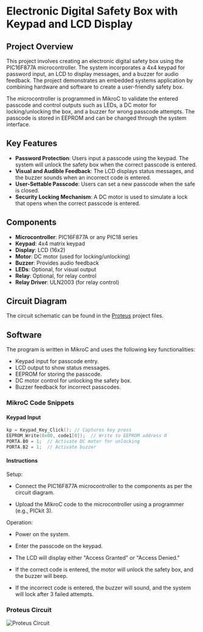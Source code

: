 # Electronic Digital Safety Box with Keypad and LCD Display

## Project Overview

This project involves creating an electronic digital safety box using the PIC16F877A microcontroller. The system incorporates a 4x4 keypad for password input, an LCD to display messages, and a buzzer for audio feedback. The project demonstrates an embedded systems application by combining hardware and software to create a user-friendly safety box.

The microcontroller is programmed in MikroC to validate the entered passcode and control outputs such as LEDs, a DC motor for locking/unlocking the box, and a buzzer for wrong passcode attempts. The passcode is stored in EEPROM and can be changed through the system interface.

## Key Features

- **Password Protection**: Users input a passcode using the keypad. The system will unlock the safety box when the correct passcode is entered.
- **Visual and Audible Feedback**: The LCD displays status messages, and the buzzer sounds when an incorrect code is entered.
- **User-Settable Passcode**: Users can set a new passcode when the safe is closed.
- **Security Locking Mechanism**: A DC motor is used to simulate a lock that opens when the correct passcode is entered.

## Components

- **Microcontroller**: PIC16F877A or any PIC18 series
- **Keypad**: 4x4 matrix keypad
- **Display**: LCD (16x2)
- **Motor**: DC motor (used for locking/unlocking)
- **Buzzer**: Provides audio feedback
- **LEDs**: Optional, for visual output
- **Relay**: Optional, for relay control
- **Relay Driver**: ULN2003 (for relay control)

## Circuit Diagram

The circuit schematic can be found in the [Proteus](#) project files.

## Software

The program is written in MikroC and uses the following key functionalities:
- Keypad input for passcode entry.
- LCD output to show status messages.
- EEPROM for storing the passcode.
- DC motor control for unlocking the safety box.
- Buzzer feedback for incorrect passcodes.

### MikroC Code Snippets

#### Keypad Input

```c
kp = Keypad_Key_Click(); // Captures key press
EEPROM_Write(0x00, code1[0]);  // Write to EEPROM address 0
PORTA.B0 = 1;  // Activate DC motor for unlocking
PORTA.B2 = 1;  // Activate buzzer
```

#### Instructions

Setup:

- Connect the PIC16F877A microcontroller to the components as per the circuit diagram.

- Upload the MikroC code to the microcontroller using a programmer (e.g., PICkit 3).

Operation:

- Power on the system.

- Enter the passcode on the keypad.

- The LCD will display either "Access Granted" or "Access Denied."

- If the correct code is entered, the motor will unlock the safety box, and the buzzer will beep.

- If the incorrect code is entered, the buzzer will sound, and the system will lock after 3 failed attempts.

### Proteus Circuit 
![Proteus Circuit](proteus_circuit_safetybox.png)

